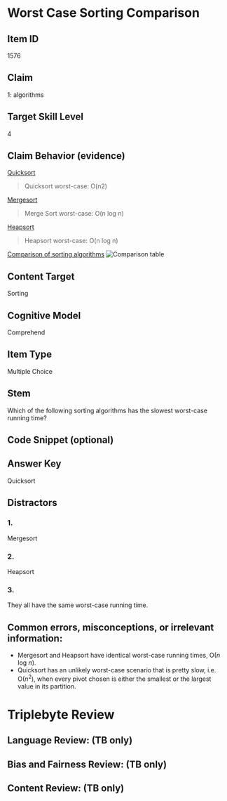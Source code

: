 # Worst Case Sorting Comparison

## Item ID
1576

## Claim
1: algorithms

## Target Skill Level
4

## Claim Behavior (evidence)
[Quicksort](https://en.wikipedia.org/wiki/Quicksort#Worst-case_analysis)
> Quicksort worst-case: O(n2)

[Mergesort](https://en.wikipedia.org/wiki/Merge_sort)
> Merge Sort worst-case: O(n log n)

[Heapsort](https://en.wikipedia.org/wiki/Heapsort)
> Heapsort worst-case: O(n log n)

[Comparison of sorting algorithms](https://www.enjoyalgorithms.com/blog/comparison-of-sorting-algorithms)
![Comparison table](https://cdn-images-1.medium.com/max/800/1*8Wh8KHhTWlhKOd8fvNCl1A.jpeg)

## Content Target
Sorting

## Cognitive Model
Comprehend

## Item Type
Multiple Choice

## Stem
Which of the following sorting algorithms has the slowest worst-case running time?

## Code Snippet (optional)

## Answer Key
Quicksort

## Distractors
### 1.
Mergesort

### 2.
Heapsort

### 3.
They all have the same worst-case running time.

## Common errors, misconceptions, or irrelevant information:
* Mergesort and Heapsort have identical worst-case running times, O(_n_ log _n_).
* Quicksort has an unlikely worst-case scenario that is pretty slow, i.e. O(_n_<sup>2</sup>), when every pivot chosen is either the smallest or the largest value in its partition.

# Triplebyte Review

## Language Review: (TB only)

## Bias and Fairness Review: (TB only)

## Content Review: (TB only)
